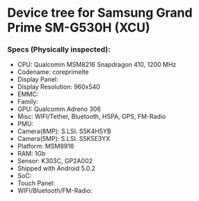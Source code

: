 # Device tree for Samsung Grand Prime SM-G530H (XCU)

### Specs (Physically inspected):
  - CPU: Qualcomm MSM8216 Snapdragon 410, 1200 MHz
  - Codename: coreprimelte
  - Display Panel:
  - Display Resolution: 960x540
  - EMMC:
  - Family:
  - GPU: Qualcomm Adreno 306
  - Misc: WIFI/Tether, Bluetooth, HSPA, GPS, FM-Radio
  - PMU:
  - Camera(8MP): S.LSI. S5K4H5YB
  - Camera(5MP): S.LSI. S5K5E3YX
  - Platform: MSM8916
  - RAM: 1Gb
  - Sensor: K303C, GP2A002
  - Shipped with Android 5.0.2
  - SoC:
  - Touch Panel:
  - WIFI/Bluetooth/FM-Radio:
